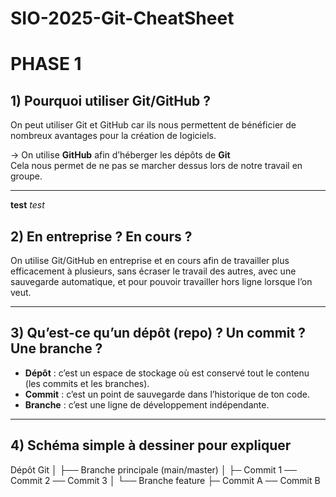 # SIO-2025-Git-CheatSheet

# PHASE 1

## 1) Pourquoi utiliser Git/GitHub ?

On peut utiliser Git et GitHub car ils nous permettent de bénéficier de nombreux avantages pour la création de logiciels.

→ On utilise **GitHub** afin d’héberger les dépôts de **Git**  
Cela nous permet de ne pas se marcher dessus lors de notre travail en groupe.

---

**test** *test*

## 2) En entreprise ? En cours ?

On utilise Git/GitHub en entreprise et en cours afin de travailler plus efficacement à plusieurs, sans écraser le travail des autres, avec une sauvegarde automatique, et pour pouvoir travailler hors ligne lorsque l’on veut.

---

## 3) Qu’est-ce qu’un dépôt (repo) ? Un commit ? Une branche ?

- **Dépôt** : c’est un espace de stockage où est conservé tout le contenu (les commits et les branches).
- **Commit** : c’est un point de sauvegarde dans l’historique de ton code.
- **Branche** : c’est une ligne de développement indépendante.

---

## 4) Schéma simple à dessiner pour expliquer

Dépôt Git
│
├── Branche principale (main/master)
│ ├─ Commit 1 ── Commit 2 ── Commit 3
│
└── Branche feature
├─ Commit A ── Commit B
